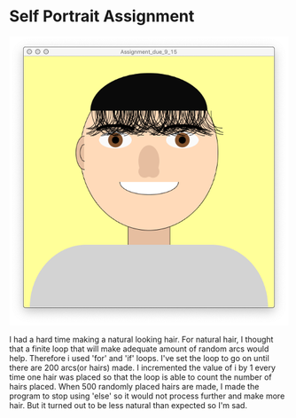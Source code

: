 # Self Portrait Assignment
![](media/9:15Portrait.png)

I had a hard time making a natural looking hair. For natural hair, I thought that a finite loop that will make adequate amount of random arcs would help. Therefore i used 'for' and 'if' loops. I've set the loop to go on until there are 200 arcs(or hairs) made. I incremented the value of i by 1 every time one hair was placed so that the loop is able to count the number of hairs placed. When 500 randomly placed hairs are made, I made the program to stop using 'else' so it would not process further and make more hair. But it turned out to be less natural than expected so I'm sad.
